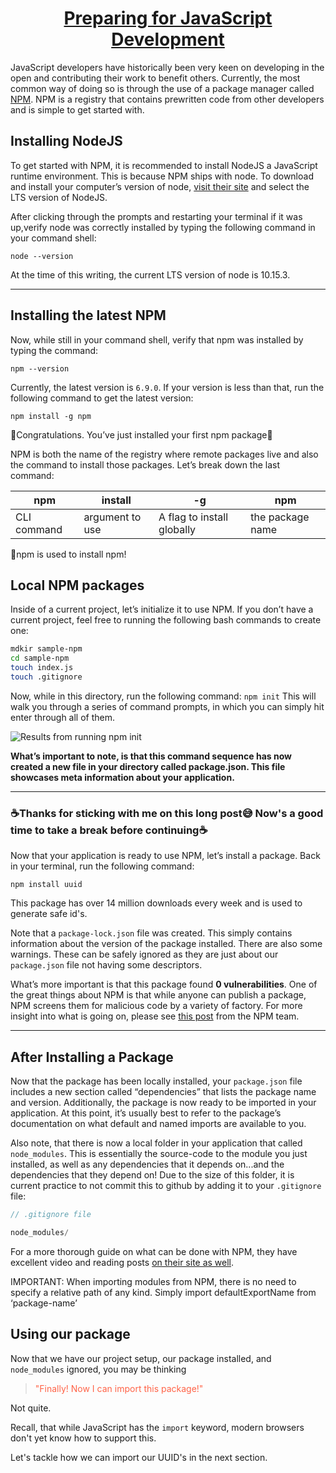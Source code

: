 <h1 style="text-align: center; text-decoration: underline">Preparing for JavaScript Development</h1>

JavaScript developers have historically been very keen on developing in the open and contributing their work to benefit others. Currently, the most common way of doing so is through the use of a package manager called <a href="https://www.npmjs.com/" target="_blank" rel="noopener noreferrer">NPM</a>. NPM is a registry that contains prewritten code from other developers and is simple to get started with.

## Installing NodeJS

To get started with NPM, it is recommended to install NodeJS a JavaScript runtime environment. This is because NPM ships with node. To download and install your computer’s version of node,
<a href="https://nodejs.org/en/" target="_blank" rel="noopener noreferrer">visit their site</a> and select the LTS version of NodeJS.

After clicking through the prompts and restarting your terminal if it was up,verify node was correctly installed by typing the following command in your command shell:

`node --version`

At the time of this writing, the current LTS version of node is 10.15.3.

---

## Installing the latest NPM

Now, while still in your command shell, verify that npm was installed by typing the command:

`npm --version`

Currently, the latest version is `6.9.0`.
If your version is less than that, run the following command to get the latest version:

`npm install -g npm`

🎉Congratulations. You’ve just installed your first npm package🎉

NPM is both the name of the registry where remote packages live and also the command to install those packages. Let’s break down the last command:

| npm         | install         | -g                         | npm              |
| ----------- | --------------- | -------------------------- | ---------------- |
| CLI command | argument to use | A flag to install globally | the package name |

🤯npm is used to install npm!

## Local NPM packages

Inside of a current project, let’s initialize it to use NPM. If you don’t have a current project, feel free to running the following bash commands to create one:

```bash
mdkir sample-npm
cd sample-npm
touch index.js
touch .gitignore
```

Now, while in this directory, run the following command: `npm init`
This will walk you through a series of command prompts, in which you can simply hit enter through all of them.

<img src="https://s3.amazonaws.com/liendo-fed-training/npm-init-sample.png" alt="Results from running npm init">

**What’s important to note, is that this command sequence has now created a new file in your directory called package.json. This file showcases meta information about your application.**

---

### ☕️Thanks for sticking with me on this long post😅 Now's a good time to take a break before continuing☕️

Now that your application is ready to use NPM, let’s install a package. Back in your terminal, run the following command:

`npm install uuid`

This package has over 14 million downloads every week and is used to generate safe id's.

Note that a `package-lock.json` file was created. This simply contains information about the version of the package installed. There are also some warnings. These can be safely ignored as they are just about our `package.json` file not having some descriptors.

What’s more important is that this package found **0 vulnerabilities**. One of the great things about NPM is that while anyone can publish a package, NPM screens them for malicious code by a variety of factory. For more insight into what is going on, please see <a href="https://blog.npmjs.org/post/173719309445/npm-audit-identify-and-fix-insecure" target="_blank" rel="noreferrer noopener">this post</a> from the NPM team.

---

## After Installing a Package

Now that the package has been locally installed, your `package.json` file includes a new section called “dependencies” that lists the package name and version. Additionally, the package is now ready to be imported in your application. At this point, it’s usually best to refer to the package’s documentation on what default and named imports are available to you.

Also note, that there is now a local folder in your application that called `node_modules`. This is essentially the source-code to the module you just installed, as well as any dependencies that it depends on...and the dependencies that they depend on! Due to the size of this folder, it is current practice to not commit this to github by adding it to your `.gitignore` file:

```js
// .gitignore file

node_modules/
```

For a more thorough guide on what can be done with NPM, they have excellent video and reading posts <a href="https://docs.npmjs.com/" target="_blank">on their site as well</a>.

IMPORTANT: When importing modules from NPM, there is no need to specify a relative path of any kind. Simply import defaultExportName from ‘package-name’

## Using our package

Now that we have our project setup, our package installed, and `node_modules` ignored, you may be thinking

<blockquote style="color:tomato;">"Finally! Now I can import this package!" </blockquote>

Not quite.

Recall, that while JavaScript has the `import` keyword, modern browsers don't yet know how to support this.

Let's tackle how we can import our UUID's in the next section.
